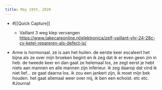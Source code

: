 ```yaml
---
title: May 19th, 2020
---
```


- #[[Quick Capture]]
	 - Vaillant 3 weg klep vervangen https://www.takecareonline.nl/elektronica/zelf-vaillant-vhr-24-28c-cv-ketel-repareren-als-defect-is/

- Anne is hormonaal. ze is aan het huilen. de eerste keer escaleert het bijna als ze over mijn broeken begint en ik zeg dat ik er even geen zin in heb. de tweede keer en dan gaat ze helemaal los, ze zegt eerst je hebt niets aan mannen en alle mannen zijn inferieur. ik zeg daarop dat vind ik niet lief... ze gaat daarna los. ik zou een jankert zijn, ik moet mijn bek houden. het gaat allemaal weer over mij, ik ben een echoist. etc etc.  #Journal
